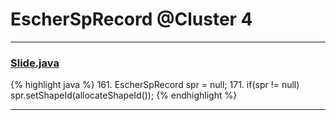 # EscherSpRecord @Cluster 4

***

### [Slide.java](https://searchcode.com/codesearch/view/97394313/)
{% highlight java %}
161. EscherSpRecord spr = null;
171. if(spr != null) spr.setShapeId(allocateShapeId());
{% endhighlight %}

***

